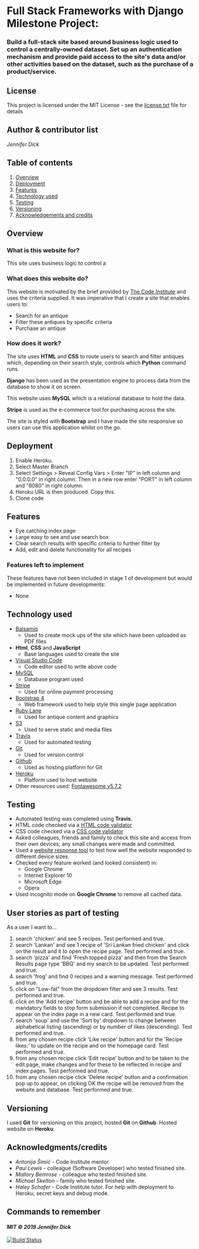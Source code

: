 # Full Stack Frameworks with Django Milestone Project:
### Build a full-stack site based around business logic used to control a centrally-owned dataset. Set up an authentication mechanism and provide paid access to the site's data and/or other activities based on the dataset, such as the purchase of a product/service.

## License
This project is licensed under the MIT License - see the [license.txt](license.txt) file for details

## Author & contributor list
*Jennifer Dick*

## Table of contents
1. [Overview](#overview)
2. [Deployment](#deploy)
3. [Features](#features)
4. [Technology used](#tech)
5. [Testing](#testing)
6. [Versioning](#version)
7. [Acknowledgements and credits](#credits)

<a name="overview"></a>

## Overview

### What is this website for?
This site uses business logic to control a 

### What does this website do?
This website is motivated by the brief provided by [The Code Institute](https://codeinstitute.net/) and uses the criteria supplied. It was imperative that I create a site that enables users to:
* Search for an antique
* Filter these antiques by specific criteria
* Purchase an antique

### How does it work?
The site uses **HTML** and **CSS** to route users to search and filter antiques which, depending on their search style, controls which **Python** command runs.

**Django** has been used as the presentation engine to process data from the database to show it on screen.

This website uses **MySQL** which is a relational database to hold the data.

**Stripe** is used as the e-commerce tool for purchasing across the site.

The site is styled with **Bootstrap** and I have made the site responsive so users can use this application whilst on the go.

<a name="deploy"></a>

## Deployment

1. Enable Heroku.
2. Select Master Branch
3. Select Settings > Reveal Config Vars > Enter "IP" in left column and "0.0.0.0" in right column. Then in a new row enter "PORT" in left column and "8080" in right column.
4. Heroku URL is then produced. Copy this.
5. Clone code 

<a name="features"></a>

## Features

* Eye catching index page
* Large easy to see and use search box
* Clear search results with specific criteria to further filter by
* Add, edit and delete functionality for all recipes


### Features left to implement
These features have not been included in stage 1 of development but would be implemented in future developments:
* None


<a name="tech"></a>

## Technology used

* [Balsamiq](https://balsamiq.com/)
    * Used to create mock ups of the site which have been uploaded as PDF files
* **Html**, **CSS** and **JavaScript**
    * Base languages used to create the site
* [Visual Studio Code](https://visualstudio.microsoft.com/)
    * Code editor used to write above code
* [MySQL](https://www.mysql.com/)
    * Database program used
* [Stripe](https://stripe.com/gb)
    * Used for online payment processing
* [Bootstrap 4](https://getbootstrap.com/docs/4.0/getting-started/introduction/)
    * Web framework used to help style this single page application
* [Ruby Lane](https://www.rubylane.com/)
    * Used for antique content and graphics
* [S3](https://aws.amazon.com/s3/)
    * Used to serve static and media files
* [Travis](https://travis-ci.org/)
    * Used for automated testing
* [Git](https://git-scm.com/)
    * Used for version control
* [Github](https://github.com/)
    * Used as hosting platform for Git
* [Heroku](https://www.heroku.com/)
    * Platform used to host website
* Other resources used: [Fontawesome v5.7.2](https://fontawesome.com/)

<a name="testing"></a>

## Testing

* Automated testing was completed using **Travis**.
* HTML code checked via a [HTML code validator](https://validator.w3.org/)
* CSS code checked via a [CSS code validator](https://jigsaw.w3.org/css-validator/)
* Asked colleagues, friends and family to check this site and access from their own devices; any small changes were made and committed.
* Used a [website response tool](https://www.responsinator.com) to test how well the website responded to different device sizes.
*  Checked every feature worked (and looked consistent) in:
    * Google Chrome
    * Internet Explorer 10
    * Microsoft Edge
    * Opera
*  Used incognito mode on **Google Chrome** to remove all cached data.

## User stories as part of testing
As a user I want to...
1. search 'chicken' and see 5 recipes. Test performed and true.
2. search 'Lankan' and see 1 recipe of 'Sri Lankan fried chicken' and click on the result and it to open the recipe page. Test performed and true.
3. search 'pizza' and find 'Fresh topped pizza' and then from the Search Results page type 'BBQ' and my search to be updated. Test performed and true.
4. search 'frog' and find 0 recipes and a warning message. Test performed and true.
5. click on "Low-fat" from the dropdown filter and see 3 results. Test performed and true.
6. click on the 'Add recipe' button and be able to add a recipe and for the mandatory fields to stop form submission if not completed. Recipe to appear on the index page in a new card. Test performed and true.
7. search 'soup' and use the 'Sort by' dropdown to change between alphabetical listing (ascending) or by number of likes (descending). Test performed and true.
8. from any chosen recipe click 'Like recipe' button and for the 'Recipe likes:' to update on the recipe and on the homepage card. Test performed and true.
9. from any chosen recipe click 'Edit recipe' button and to be taken to the edit page, make changes and for these to be reflected in recipe and index pages. Test performed and true.
10. from any chosen recipe click 'Delete recipe' button and a confirmation pop up to appear, on clicking OK the recipe will be removed from the website and database. Test performed and true.


<a name="version"></a>

## Versioning
I used **Git** for versioning on this project, hosted **Git** on **Github**. Hosted website on **Heroku**.

<a name="credits"></a>

## Acknowledgments/credits
* *Antonija Šimić* - Code Institute mentor.
* *Paul Lewis* - colleague (Software Developer) who tested finished site.
* *Mallory Bemrose* - colleague who tested finished site.
* *Michael Skelton* - family who tested finished site. 
* *Haley Schafer* - Code Institute tutor. For help with deployment to Heroku, secret keys and debug mode.

## Commands to remember

#### *MIT © 2019 Jennifer Dick*

[![Build Status](https://travis-ci.org/jennie6151/inwiththeold.svg?branch=master)](https://travis-ci.org/jennie6151/inwiththeold)